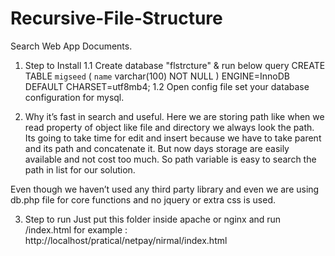 # Recursive-File-Structure

Search Web App Documents.

1) Step to Install
	1.1 Create database "flstrcture" & run below query
		CREATE TABLE `migseed` (
  			`name` varchar(100) NOT NULL
		) ENGINE=InnoDB DEFAULT CHARSET=utf8mb4;
	1.2 Open config file set your database configuration for mysql. 

2) Why it’s fast in search and useful.
Here we are storing path like when we read property of object like file and directory we always look the path. Its going to take time for edit and insert because we have to take parent and its path and concatenate it. But now days storage are easily available and not cost too much. So path variable is easy to search the path in list for our solution.

Even though we haven’t used any third party library and even we are using db.php file for core functions and no jquery or extra css is used.

3) Step to run 
Just put this folder inside apache or nginx and run /index.html 
for example : http://localhost/pratical/netpay/nirmal/index.html
